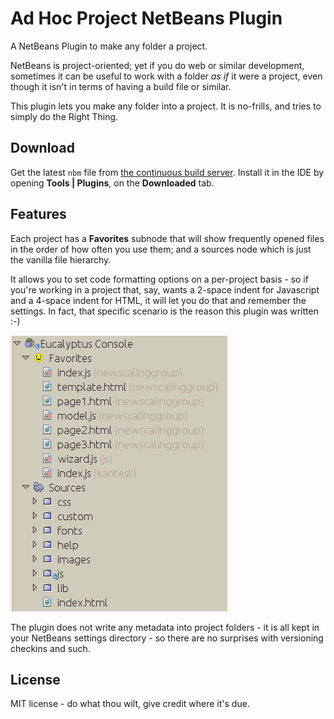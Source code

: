 Ad Hoc Project NetBeans Plugin
==============================

A NetBeans Plugin to make any folder a project.

NetBeans is project-oriented; yet if you do web or similar development, sometimes it can be useful to work with a folder *as if* it were a project, even though it isn't in terms of having a build file or similar.

This plugin lets you make any folder into a project.  It is no-frills, and tries to simply do the Right Thing.  

Download
------------
Get the latest ``nbm`` file from [the continuous build server](https://timboudreau.com/builds/job/Netbeans-Adhoc-Project-Plugin/lastSuccessfulBuild/artifact/adhoc-project/target/).  Install it in the IDE by opening **Tools | Plugins**, on the **Downloaded** tab.


Features
--------

Each project has a **Favorites** subnode that will show frequently opened files in the order of how often you use them; and a sources node which is just the vanilla file hierarchy.

It allows you to set code formatting options on a per-project basis - so if you're working in a project that, say, wants a 2-space indent for Javascript and a 4-space indent for HTML, it will let you do that and remember the settings.  In fact, that specific scenario is the reason this plugin was written :-)

![Screen Shot](screenshot.png "NetBeans Ad-Hoc Projects")

The plugin does not write any metadata into project folders - it is all kept in your NetBeans settings directory - so there are no surprises with versioning checkins and such.


License
-------

MIT license - do what thou wilt, give credit where it's due.

